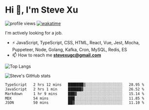 # Hi 👋, I'm Steve Xu

![profile views](https://komarev.com/ghpvc/?username=nusr&color=green)
[![wakatime](https://wakatime.com/badge/user/0653cda0-f622-4930-8974-c19a957fc488.svg)](https://wakatime.com/@0653cda0-f622-4930-8974-c19a957fc488)

I'm actively looking for a job.

- ⚡ JavaScript, TypeScript, CSS, HTML, React, Vue, Jest, Mocha,
Puppeteer, Node, Golang, Kafka, Cron, MySQL, Redis, ES
- 📫 How to reach me **stevexugc@gmail.com**

![Top Langs](https://github-readme-stats.vercel.app/api/top-langs/?username=nusr&langs_count=8&layout=compact)

![Steve's GitHub stats](https://github-readme-stats.vercel.app/api?username=nusr&show_icons=true)

<!--START_SECTION:waka-->

```txt
TypeScript   2 hrs 12 mins   ███████▒░░░░░░░░░░░░░░░░░   28.95 %
JavaScript   2 hrs 1 min     ██████▓░░░░░░░░░░░░░░░░░░   26.52 %
Markdown     1 hr 9 mins     ███▓░░░░░░░░░░░░░░░░░░░░░   15.14 %
MDX          54 mins         ███░░░░░░░░░░░░░░░░░░░░░░   11.85 %
JSON         50 mins         ██▓░░░░░░░░░░░░░░░░░░░░░░   11.10 %
```

<!--END_SECTION:waka-->
